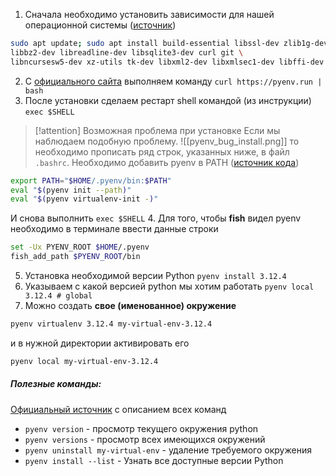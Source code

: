 1. Сначала необходимо установить зависимости для нашей операционной системы ([источник](https://github.com/pyenv/pyenv/wiki#suggested-build-environment)) 
```bash
sudo apt update; sudo apt install build-essential libssl-dev zlib1g-dev \
libbz2-dev libreadline-dev libsqlite3-dev curl git \
libncursesw5-dev xz-utils tk-dev libxml2-dev libxmlsec1-dev libffi-dev liblzma-dev
```
2. С [официального сайта](https://github.com/pyenv/pyenv-installer )  выполняем команду
`curl https://pyenv.run | bash`
3. После установки сделаем рестарт shell командой (из инструкции)
`exec $SHELL`

> [!attention] Возможная проблема при установке
> Если мы наблюдаем подобную проблему.
> ![[pyenv_bug_install.png]]
> то необходимо прописать ряд строк, указанных ниже, в файл `.bashrc`. 
> Необходимо добавить pyenv в PATH ([источник кода](https://github.com/pyenv/pyenv-installer))
```bash
export PATH="$HOME/.pyenv/bin:$PATH"
eval "$(pyenv init --path)"
eval "$(pyenv virtualenv-init -)"
```
И снова выполнить `exec $SHELL`
4. Для того, чтобы **fish** видел pyenv необходимо в терминале ввести данные строки 
```bash
set -Ux PYENV_ROOT $HOME/.pyenv
fish_add_path $PYENV_ROOT/bin
``` 
5. Установка необходимой версии Python
`pyenv install 3.12.4`
6. Указываем с какой версией python мы хотим работать
`pyenv local 3.12.4 # global`
7. Можно создать **свое (именованное) окружение**
```bash
pyenv virtualenv 3.12.4 my-virtual-env-3.12.4
```
и в нужной директории активировать его
```bash
pyenv local my-virtual-env-3.12.4
```

##### Полезные команды:
[Официальный источник](https://github.com/pyenv/pyenv/blob/master/COMMANDS.md#pyenv-local) с описанием всех команд
- `pyenv version` - просмотр текущего окружения python
- `pyenv versions` - просмотр всех имеющихся окружений
- `pyenv uninstall my-virtual-env` - удаление требуемого окружения
- `pyenv install --list`  - Узнать все доступные версии Python


